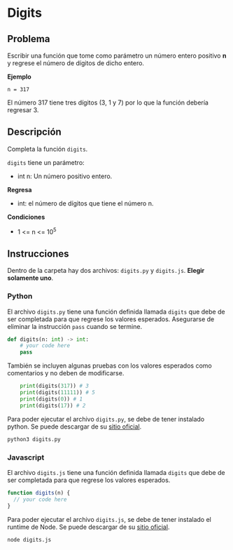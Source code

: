 # Digits

## Problema

Escribir una función que tome como parámetro un número entero positivo __n__ y regrese el número de dígitos de dicho entero.

__Ejemplo__

```
n = 317
```

El número 317 tiene tres dígitos (3, 1 y 7) por lo que la función debería regresar 3.

## Descripción

Completa la función `digits`.

`digits` tiene un parámetro:

- int n: Un número positivo entero.

__Regresa__

- int: el número de dígitos que tiene el número n.

__Condiciones__

- 1 <= n <= 10<sup>5</sup>

## Instrucciones

Dentro de la carpeta hay dos archivos: `digits.py` y `digits.js`. __Elegir solamente uno__.

### Python

El archivo `digits.py` tiene una función definida llamada `digits` que debe de ser completada para que regrese los valores esperados. Asegurarse de eliminar la instrucción `pass` cuando se termine.

```python
def digits(n: int) -> int:
    # your code here
    pass
```

También se incluyen algunas pruebas con los valores esperados como comentarios y no deben de modificarse.

```python
    print(digits(317)) # 3
    print(digits(11111)) # 5
    print(digits(0)) # 1
    print(digits(17)) # 2
```

Para poder ejecutar el archivo `digits.py`, se debe de tener instalado python. Se puede descargar de su [sitio oficial](https://www.python.org/).


```bash
python3 digits.py
```

### Javascript

El archivo `digits.js` tiene una función definida llamada `digits` que debe de ser completada para que regrese los valores esperados.

```javascript
function digits(n) {
  // your code here
}
```

Para poder ejecutar el archivo `digits.js`, se debe de tener instalado el runtime de Node. Se puede descargar de su [sitio oficial](https://nodejs.org).

```bash
node digits.js
```
